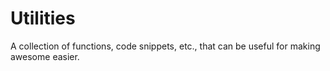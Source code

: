 # Utilities

A collection of functions, code snippets, etc., that can be useful for making awesome easier.